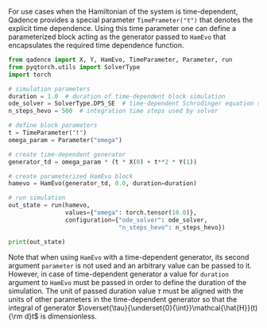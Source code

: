 For use cases when the Hamiltonian of the system is time-dependent, Qadence provides a special parameter `TimePrameter("t")` that denotes the explicit time dependence. Using this time parameter one can define a parameterized block acting as the generator passed to `HamEvo` that encapsulates the required time dependence function.

```python exec="on" source="material-block" session="getting_started" result="json"
from qadence import X, Y, HamEvo, TimeParameter, Parameter, run
from pyqtorch.utils import SolverType
import torch

# simulation parameters
duration = 1.0  # duration of time-dependent block simulation
ode_solver = SolverType.DP5_SE  # time-dependent Schrodinger equation solver method
n_steps_hevo = 500  # integration time steps used by solver

# define block parameters
t = TimeParameter("t")
omega_param = Parameter("omega")

# create time-dependent generator
generator_td = omega_param * (t * X(0) + t**2 * Y(1))

# create parameterized HamEvo block
hamevo = HamEvo(generator_td, 0.0, duration=duration)

# run simulation
out_state = run(hamevo,
                values={"omega": torch.tensor(10.0)},
                configuration={"ode_solver": ode_solver,
                               "n_steps_hevo": n_steps_hevo})

print(out_state)
```

Note that when using `HamEvo` with a time-dependent generator, its second argument `parameter` is not used and an arbitrary value can be passed to it. However, in case of time-dependent generator a value for `duration` argument to `HamEvo` must be passed in order to define the duration of the simulation. The unit of passed duration value $\tau$ must be aligned with the units of other parameters in the time-dependent generator so that the integral of generator $\overset{\tau}{\underset{0}{\int}}\mathcal{\hat{H}}(t){\rm d}t$ is dimensionless.
